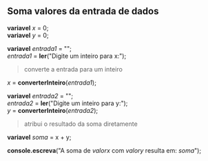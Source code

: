## Soma valores da entrada de dados
**variavel** *x* = 0;<br>
**variavel** *y* = 0;

**variavel** *entrada1* = "";<br>
*entrada1* = **ler**("Digite um inteiro para x:");

>converte a entrada para um inteiro

*x* = **converterInteiro**(*entrada1*);

**variavel** *entrada2* = "";<br>
*entrada2* = **ler**("Digite um inteiro para y:");<br>
*y* = **converterInteiro**(*entrada2*);

>atribui o resultado da soma diretamente

**variavel** *soma* = x + y;

**console.escreva**("A soma de *valorx* com *valory* resulta em: *soma*");